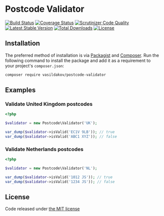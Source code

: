 # Postcode Validator

[![Build Status](https://travis-ci.org/vasildakov/postcode-validator.svg?branch=master)](https://travis-ci.org/vasildakov/postcode-validator)
[![Coverage Status](https://coveralls.io/repos/github/vasildakov/postcode-validator/badge.svg?branch=master)](https://coveralls.io/github/vasildakov/postcode-validator?branch=master)
[![Scrutinizer Code Quality](https://scrutinizer-ci.com/g/vasildakov/postcode-validator/badges/quality-score.png?b=master)](https://scrutinizer-ci.com/g/vasildakov/postcode-validator/?branch=master)
[![Latest Stable Version](https://poser.pugx.org/vasildakov/postcode-validator/v/stable)](https://packagist.org/packages/vasildakov/postcode-validator)
[![Total Downloads](https://poser.pugx.org/vasildakov/postcode-validator/downloads)](https://packagist.org/packages/vasildakov/postcode-validator)
[![License](https://poser.pugx.org/vasildakov/postcode-validator/license)](https://packagist.org/packages/vasildakov/postcode-validator)


## Installation

The preferred method of installation is via [Packagist][] and [Composer][]. Run
the following command to install the package and add it as a requirement to
your project's `composer.json`:

```bash
composer require vasildakov/postcode-validator
```

## Examples

### Validate United Kingdom postcodes
```php
<?php

$validator = new Postcode\Validator('UK');

var_dump($validator->isValid('EC1V 9LB')); // true
var_dump($validator->isValid('ABC1 XYZ')); // false
```

### Validate Netherlands postcodes
```php
<?php

$validator = new Postcode\Validator('NL');

var_dump($validator->isValid('1012 JS')); // true
var_dump($validator->isValid('1234 JS')); // false
```

## License

Code released under [the MIT license](https://github.com/vasildakov/postcode-validator/blob/master/LICENSE)


[packagist]: https://packagist.org/packages/vasildakov/postcode-validator
[composer]: http://getcomposer.org/